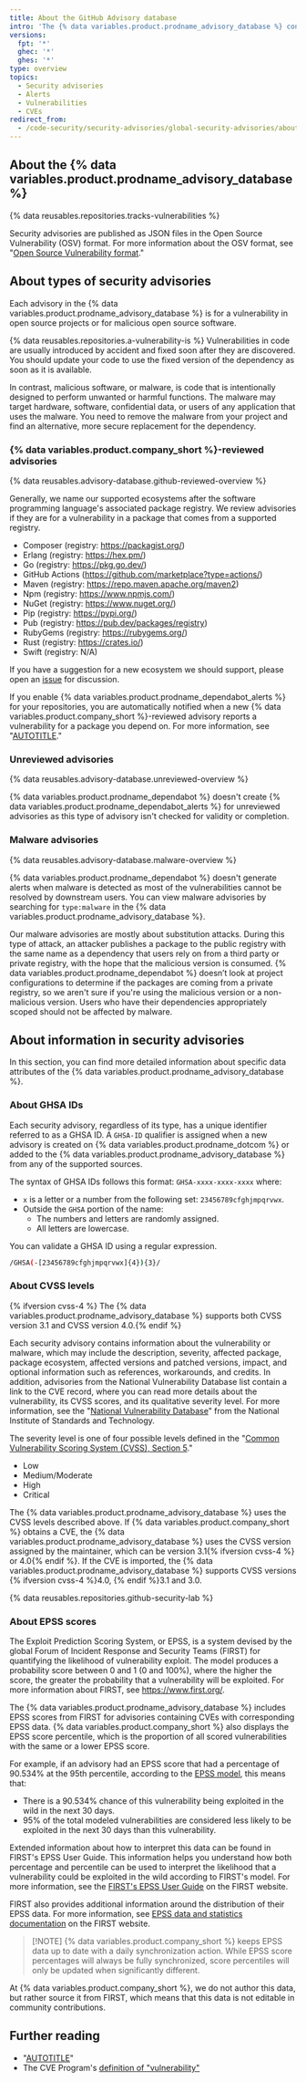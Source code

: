 ```yaml
---
title: About the GitHub Advisory database
intro: 'The {% data variables.product.prodname_advisory_database %} contains a list of known security vulnerabilities and malware, grouped in three categories: {% data variables.product.company_short %}-reviewed advisories, unreviewed advisories, and malware advisories.'
versions:
  fpt: '*'
  ghec: '*'
  ghes: '*'
type: overview
topics:
  - Security advisories
  - Alerts
  - Vulnerabilities
  - CVEs
redirect_from:
  - /code-security/security-advisories/global-security-advisories/about-the-github-advisory-database
---
```


## About the {% data variables.product.prodname_advisory_database %}

{% data reusables.repositories.tracks-vulnerabilities %}

Security advisories are published as JSON files in the Open Source Vulnerability (OSV) format. For more information about the OSV format, see "[Open Source Vulnerability format](https://ossf.github.io/osv-schema/)."

## About types of security advisories

Each advisory in the {% data variables.product.prodname_advisory_database %} is for a vulnerability in open source projects or for malicious open source software.

{% data reusables.repositories.a-vulnerability-is %} Vulnerabilities in code are usually introduced by accident and fixed soon after they are discovered. You should update your code to use the fixed version of the dependency as soon as it is available.

In contrast, malicious software, or malware, is code that is intentionally designed to perform unwanted or harmful functions. The malware may target hardware, software, confidential data, or users of any application that uses the malware. You need to remove the malware from your project and find an alternative, more secure replacement for the dependency.

### {% data variables.product.company_short %}-reviewed advisories

{% data reusables.advisory-database.github-reviewed-overview %}

Generally, we name our supported ecosystems after the software programming language's associated package registry. We review advisories if they are for a vulnerability in a package that comes from a supported registry.

* Composer (registry: https://packagist.org/)
* Erlang (registry: https://hex.pm/)
* Go (registry: https://pkg.go.dev/)
* GitHub Actions (https://github.com/marketplace?type=actions/)
* Maven (registry: https://repo.maven.apache.org/maven2)
* Npm (registry: https://www.npmjs.com/)
* NuGet (registry: https://www.nuget.org/)
* Pip (registry: https://pypi.org/)
* Pub (registry: https://pub.dev/packages/registry)
* RubyGems (registry: https://rubygems.org/)
* Rust (registry: https://crates.io/)
* Swift (registry: N/A)

If you have a suggestion for a new ecosystem we should support, please open an [issue](https://github.com/github/advisory-database/issues) for discussion.

If you enable {% data variables.product.prodname_dependabot_alerts %} for your repositories, you are automatically notified when a new {% data variables.product.company_short %}-reviewed advisory reports a vulnerability for a package you depend on. For more information, see "[AUTOTITLE](/code-security/dependabot/dependabot-alerts/about-dependabot-alerts)."

### Unreviewed advisories

{% data reusables.advisory-database.unreviewed-overview %}

{% data variables.product.prodname_dependabot %} doesn't create {% data variables.product.prodname_dependabot_alerts %} for unreviewed advisories as this type of advisory isn't checked for validity or completion.

### Malware advisories

{% data reusables.advisory-database.malware-overview %}

{% data variables.product.prodname_dependabot %} doesn't generate alerts when malware is detected as most of the vulnerabilities cannot be resolved by downstream users. You can view malware advisories by searching for `type:malware` in the {% data variables.product.prodname_advisory_database %}.

Our malware advisories are mostly about substitution attacks. During this type of attack, an attacker publishes a package to the public registry with the same name as a dependency that users rely on from a third party or private registry, with the hope that the malicious version is consumed. {% data variables.product.prodname_dependabot %} doesn’t look at project configurations to determine if the packages are coming from a private registry, so we aren't sure if you're using the malicious version or a non-malicious version. Users who have their dependencies appropriately scoped should not be affected by malware.

## About information in security advisories

In this section, you can find more detailed information about specific data attributes of the {% data variables.product.prodname_advisory_database %}.

### About GHSA IDs

Each security advisory, regardless of its type, has a unique identifier referred to as a GHSA ID. A `GHSA-ID` qualifier is assigned when a new advisory is created on {% data variables.product.prodname_dotcom %} or added to the {% data variables.product.prodname_advisory_database %} from any of the supported sources.

The syntax of GHSA IDs follows this format: `GHSA-xxxx-xxxx-xxxx` where:

* `x` is a letter or a number from the following set: `23456789cfghjmpqrvwx`.
* Outside the `GHSA` portion of the name:
  * The numbers and letters are randomly assigned.
  * All letters are lowercase.

You can validate a GHSA ID using a regular expression.

```bash copy
/GHSA(-[23456789cfghjmpqrvwx]{4}){3}/
```

### About CVSS levels

{% ifversion cvss-4 %} The {% data variables.product.prodname_advisory_database %} supports both CVSS version 3.1 and CVSS version 4.0.{% endif %}

Each security advisory contains information about the vulnerability or malware, which may include the description, severity, affected package, package ecosystem, affected versions and patched versions, impact, and optional information such as references, workarounds, and credits. In addition, advisories from the National Vulnerability Database list contain a link to the CVE record, where you can read more details about the vulnerability, its CVSS scores, and its qualitative severity level. For more information, see the "[National Vulnerability Database](https://nvd.nist.gov/)" from the National Institute of Standards and Technology.

The severity level is one of four possible levels defined in the "[Common Vulnerability Scoring System (CVSS), Section 5](https://www.first.org/cvss/specification-document)."
* Low
* Medium/Moderate
* High
* Critical

The {% data variables.product.prodname_advisory_database %} uses the CVSS levels described above. If {% data variables.product.company_short %} obtains a CVE, the {% data variables.product.prodname_advisory_database %} uses the CVSS version assigned by the maintainer, which can be version 3.1{% ifversion cvss-4 %} or 4.0{% endif %}. If the CVE is imported, the {% data variables.product.prodname_advisory_database %} supports CVSS versions {% ifversion cvss-4 %}4.0, {% endif %}3.1 and 3.0.

{% data reusables.repositories.github-security-lab %}

### About EPSS scores

The Exploit Prediction Scoring System, or EPSS, is a system devised by the global Forum of Incident Response and Security Teams (FIRST) for quantifying the likelihood of vulnerability exploit. The model produces a probability score between 0 and 1 (0 and 100%), where the higher the score, the greater the probability that a vulnerability will be exploited. For more information about FIRST, see https://www.first.org/.

The {% data variables.product.prodname_advisory_database %} includes EPSS scores from FIRST for advisories containing CVEs with corresponding EPSS data. {% data variables.product.company_short %} also displays the EPSS score percentile, which is the proportion of all scored vulnerabilities with the same or a lower EPSS score.

For example, if an advisory had an EPSS score that had a percentage of 90.534% at the 95th percentile, according to the [EPSS model](https://www.first.org/epss/model), this means that:

* There is a 90.534% chance of this vulnerability being exploited in the wild in the next 30 days.
* 95% of the total modeled vulnerabilities are considered less likely to be exploited in the next 30 days than this vulnerability.

Extended information about how to interpret this data can be found in FIRST's EPSS User Guide. This information helps you understand how both percentage and percentile can be used to interpret the likelihood that a vulnerability could be exploited in the wild according to FIRST's model. For more information, see the [FIRST's EPSS User Guide](https://www.first.org/epss/user-guide) on the FIRST website.

FIRST also provides additional information around the distribution of their EPSS data. For more information, see [EPSS data and statistics documentation](https://www.first.org/epss/data_stats) on the FIRST website.

>[!NOTE] {% data variables.product.company_short %} keeps EPSS data up to date with a daily synchronization action. While EPSS score percentages will always be fully synchronized, score percentiles will only be updated when significantly different.

At {% data variables.product.company_short %}, we do not author this data, but rather source it from FIRST, which means that this data is not editable in community contributions.

## Further reading

* "[AUTOTITLE](/code-security/dependabot/dependabot-alerts/about-dependabot-alerts)"
* The CVE Program's [definition of "vulnerability"](https://www.cve.org/ResourcesSupport/Glossary#glossaryVulnerability)
